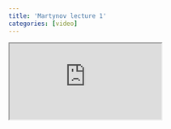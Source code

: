 ```yaml
---
title: 'Martynov lecture 1'
categories: [video]
---
```

<iframe src="http://www.youtube.com/embed/InNBdtEvnmY" class="youtube"></iframe>
